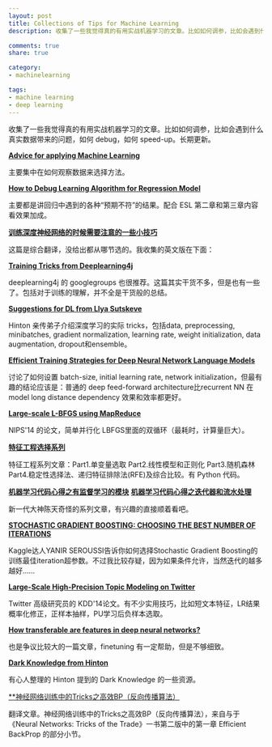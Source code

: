```yaml
---
layout: post
title: Collections of Tips for Machine Learning
description: 收集了一些我觉得真的有用实战机器学习的文章。比如如何调参，比如会遇到什么真实数据带来的问题，如何 debug，如何 speed-up。长期更新。

comments: true
share: true

category:
- machinelearning

tags:
- machine learning
- deep learning
---
```


收集了一些我觉得真的有用实战机器学习的文章。比如如何调参，比如会遇到什么真实数据带来的问题，如何 debug，如何 speed-up。长期更新。

[**Advice for applying Machine Learning**](https://jmetzen.github.io/2015-01-29/ml_advice.html)
 
主要集中在如何观察数据来选择方法。

[**How to Debug Learning Algorithm for Regression Model**](http://vitalflux.com/machine-learning-debug-learning-algorithm-regression-model/)

主要都是讲回归中遇到的各种“预期不符”的结果。配合 ESL 第二章和第三章内容看效果加成。

[**训练深度神经网络的时候需要注意的一些小技巧**](http://www.weibo.com/p/1001603816330729006673)

这篇是综合翻译，没给出都从哪节选的。我收集的英文版在下面：

[**Training Tricks from Deeplearning4j**](http://deeplearning4j.org/trainingtricks.html)

deeplearning4j 的 googlegroups 也很推荐。这篇其实干货不多，但是也有一些了。包括对于训练的理解，并不全是干货般的总结。

[**Suggestions for DL from Llya Sutskeve**](http://www.weibo.com/p/1001603799166017998138)

Hinton 亲传弟子介绍深度学习的实际 tricks，包括data, preprocessing, minibatches, gradient normalization, learning rate, weight initialization, data augmentation, dropout和ensemble。

[**Efficient Training Strategies for Deep Neural Network Language Models**](https://fb56552f-a-62cb3a1a-s-sites.googlegroups.com/site/deeplearningworkshopnips2014/71.pdf?attachauth=ANoY7cp_eDwTXPm6iWHdBRhlIsgPASEAwkW-exLSOsz467mge7zLCkBMWznOu_G90vGVtqNvXOusc4z6cC6hEnHk6YzHtuEr_kyU0fyme7asaECN0zvoNwDk5258CueoB6fY3WtLvbJzYok1xiIeWSFYtk5mKXCXFDMI6djwhjCX1xi0GEEv_x7uMQwTdQlDItZ3kgLnZ2RjctQmIXDCu58fS3Wby4vWX3CkhMIf_EpCXx7jDn_M2SM%3D&attredirects=0)

讨论了如何设置 batch-size, initial learning rate, network initialization，但最有趣的结论应该是：普通的 deep feed-forward architecture比recurrent NN 在 model long distance dependency 效果和效率都更好。

[**Large-scale L-BFGS using MapReduce**](http://papers.nips.cc/paper/5333-large-scale-l-bfgs-using-mapreduce.pdf)

NIPS'14 的论文，简单并行化 LBFGS里面的双循环（最耗时，计算量巨大）。

[**特征工程选择系列**](http://blog.datadive.net/selecting-good-features-part-iv-stability-selection-rfe-and-everyting-side-by-side/)

特征工程系列文章：Part1.单变量选取 Part2.线性模型和正则化 Part3.随机森林 Part4.稳定性选择法、递归特征排除法(RFE)及综合比较。有 Python 代码。

[**机器学习代码心得之​有监督学习的模块**](http://www.weibo.com/p/1001603795687165852957)
[**机器学习代码心得之迭代器和流水处理**](http://www.weibo.com/p/1001603795714256832384)

新一代大神陈天奇怪的系列文章，有兴趣的直接顺着看吧。

[**STOCHASTIC GRADIENT BOOSTING: CHOOSING THE BEST NUMBER OF ITERATIONS**](http://yanirseroussi.com/2014/12/29/stochastic-gradient-boosting-choosing-the-best-number-of-iterations/)

Kaggle达人YANIR SEROUSSI告诉你如何选择Stochastic Gradient Boosting的训练最佳iteration超参数。不过我比较存疑，因为如果条件允许，当然迭代的越多越好……

[**Large-Scale High-Precision Topic Modeling on Twitter**](http://www.eeshyang.com/papers/KDD14Jubjub.pdf)

Twitter 高级研究员的 KDD'14论文。有不少实用技巧，比如短文本特征，LR结果概率化修正，正样本抽样，PU学习后负样本选取。

[**How transferable are features in deep neural
networks?**](http://papers.nips.cc/paper/5347-how-transferable-are-features-in-deep-neural-networks.pdf)

也是争议比较大的一篇文章，finetuning 有一定帮助，但是不够细致。

[**Dark Knowledge from Hinton**](http://blog.csdn.net/yihaizhiyan/article/details/41359957)

有心人整理的 Hinton 提到的 Dark Knowledge 的一些资源。

[**神经网络训练中的Tricks之高效BP（反向传播算法）](http://blog.csdn.net/zouxy09/article/details/45288129)

翻译文章。神经网络训练中的Tricks之高效BP（反向传播算法），来自与于《Neural Networks: Tricks of the Trade》一书第二版中的第一章 Efficient BackProp 的部分小节。
